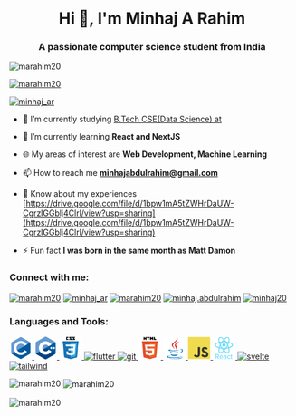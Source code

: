 <h1 align="center">Hi 👋, I'm Minhaj A Rahim</h1>
<h3 align="center">A passionate computer science student from India</h3>

<p align="left"> <img src="https://komarev.com/ghpvc/?username=marahim20&label=Profile%20views&color=0e75b6&style=flat" alt="marahim20" /> </p>

<p align="left"> <a href="https://github.com/ryo-ma/github-profile-trophy"><img src="https://github-profile-trophy.vercel.app/?username=marahim20" alt="marahim20" /></a> </p>

<p align="left"> <a href="https://twitter.com/minhaj_ar" target="blank"><img src="https://img.shields.io/twitter/follow/minhaj_ar?logo=twitter&style=for-the-badge" alt="minhaj_ar" /></a> </p>

- 🏫 I’m currently studying [B.Tech CSE(Data Science) at](https://www.mace.ac.in/)

- 🌱 I’m currently learning **React and NextJS**

- 🌐 My areas of interest are **Web Development, Machine Learning**

- 📫 How to reach me **minhajabdulrahim@gmail.com**

- 📄 Know about my experiences [https://drive.google.com/file/d/1bpw1mA5tZWHrDaUW-CgrzlGGblj4Clrl/view?usp=sharing](https://drive.google.com/file/d/1bpw1mA5tZWHrDaUW-CgrzlGGblj4Clrl/view?usp=sharing)

- ⚡ Fun fact **I was born in the same month as Matt Damon**

<h3 align="left">Connect with me:</h3>
<p align="left">
<a href="https://dev.to/marahim20" target="blank"><img align="center" src="https://raw.githubusercontent.com/rahuldkjain/github-profile-readme-generator/master/src/images/icons/Social/devto.svg" alt="marahim20" height="30" width="40" /></a>
<a href="https://twitter.com/minhaj_ar" target="blank"><img align="center" src="https://raw.githubusercontent.com/rahuldkjain/github-profile-readme-generator/master/src/images/icons/Social/twitter.svg" alt="minhaj_ar" height="30" width="40" /></a>
<a href="https://linkedin.com/in/marahim20" target="blank"><img align="center" src="https://raw.githubusercontent.com/rahuldkjain/github-profile-readme-generator/master/src/images/icons/Social/linked-in-alt.svg" alt="marahim20" height="30" width="40" /></a>
<a href="https://instagram.com/minhaj.abdulrahim" target="blank"><img align="center" src="https://raw.githubusercontent.com/rahuldkjain/github-profile-readme-generator/master/src/images/icons/Social/instagram.svg" alt="minhaj.abdulrahim" height="30" width="40" /></a>
<a href="https://www.codechef.com/users/minhaj20" target="blank"><img align="center" src="https://cdn.jsdelivr.net/npm/simple-icons@3.1.0/icons/codechef.svg" alt="minhaj20" height="30" width="40" /></a>
</p>

<h3 align="left">Languages and Tools:</h3>
<p align="left"> <a href="https://www.cprogramming.com/" target="_blank" rel="noreferrer"> <img src="https://raw.githubusercontent.com/devicons/devicon/master/icons/c/c-original.svg" alt="c" width="40" height="40"/> </a> <a href="https://www.w3schools.com/cpp/" target="_blank" rel="noreferrer"> <img src="https://raw.githubusercontent.com/devicons/devicon/master/icons/cplusplus/cplusplus-original.svg" alt="cplusplus" width="40" height="40"/> </a> <a href="https://www.w3schools.com/css/" target="_blank" rel="noreferrer"> <img src="https://raw.githubusercontent.com/devicons/devicon/master/icons/css3/css3-original-wordmark.svg" alt="css3" width="40" height="40"/> </a> <a href="https://flutter.dev" target="_blank" rel="noreferrer"> <img src="https://www.vectorlogo.zone/logos/flutterio/flutterio-icon.svg" alt="flutter" width="40" height="40"/> </a> <a href="https://git-scm.com/" target="_blank" rel="noreferrer"> <img src="https://www.vectorlogo.zone/logos/git-scm/git-scm-icon.svg" alt="git" width="40" height="40"/> </a> <a href="https://www.w3.org/html/" target="_blank" rel="noreferrer"> <img src="https://raw.githubusercontent.com/devicons/devicon/master/icons/html5/html5-original-wordmark.svg" alt="html5" width="40" height="40"/> </a> <a href="https://www.java.com" target="_blank" rel="noreferrer"> <img src="https://raw.githubusercontent.com/devicons/devicon/master/icons/java/java-original.svg" alt="java" width="40" height="40"/> </a> <a href="https://developer.mozilla.org/en-US/docs/Web/JavaScript" target="_blank" rel="noreferrer"> <img src="https://raw.githubusercontent.com/devicons/devicon/master/icons/javascript/javascript-original.svg" alt="javascript" width="40" height="40"/> </a> <a href="https://reactjs.org/" target="_blank" rel="noreferrer"> <img src="https://raw.githubusercontent.com/devicons/devicon/master/icons/react/react-original-wordmark.svg" alt="react" width="40" height="40"/> </a> <a href="https://svelte.dev" target="_blank" rel="noreferrer"> <img src="https://upload.wikimedia.org/wikipedia/commons/1/1b/Svelte_Logo.svg" alt="svelte" width="40" height="40"/> </a> <a href="https://tailwindcss.com/" target="_blank" rel="noreferrer"> <img src="https://www.vectorlogo.zone/logos/tailwindcss/tailwindcss-icon.svg" alt="tailwind" width="40" height="40"/> </a> </p>

<p><img align="left" src="https://github-readme-stats.vercel.app/api/top-langs?username=marahim20&show_icons=true&locale=en&layout=compact" alt="marahim20" /></p>

<p>&nbsp;<img align="center" src="https://github-readme-stats.vercel.app/api?username=marahim20&show_icons=true&locale=en" alt="marahim20" /></p>

<p><img align="center" src="https://github-readme-streak-stats.herokuapp.com/?user=marahim20&" alt="marahim20" /></p>
